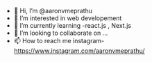 - 👋 Hi, I’m @aaronvmeprathu
- 👀 I’m interested in web developement
- 🌱 I’m currently learning -react.js , Next.js 
- 💞️ I’m looking to collaborate on ...
- 📫 How to reach me instagram- https://www.instagram.com/aaronvmeprathu/

<!---
aaronvmeprathu/aaronvmeprathu is a ✨ special ✨ repository because its `README.md` (this file) appears on your GitHub profile.
You can click the Preview link to take a look at your changes.
--->

